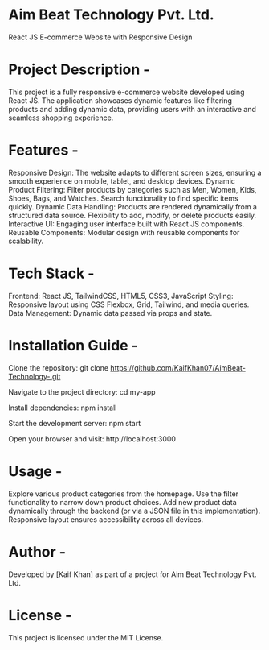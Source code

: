 # Aim Beat Technology Pvt. Ltd.
React JS E-commerce Website with Responsive Design

# Project Description -
This project is a fully responsive e-commerce website developed using React JS. The application showcases dynamic features like filtering products and adding dynamic data, providing users with an interactive and seamless shopping experience.

# Features -
Responsive Design: The website adapts to different screen sizes, ensuring a smooth experience on mobile, tablet, and desktop devices.
Dynamic Product Filtering:
Filter products by categories such as Men, Women, Kids, Shoes, Bags, and Watches.
Search functionality to find specific items quickly.
Dynamic Data Handling:
Products are rendered dynamically from a structured data source.
Flexibility to add, modify, or delete products easily.
Interactive UI: Engaging user interface built with React JS components.
Reusable Components: Modular design with reusable components for scalability.

# Tech Stack - 

Frontend: React JS, TailwindCSS, HTML5, CSS3, JavaScript
Styling: Responsive layout using CSS Flexbox, Grid, Tailwind, and media queries.
Data Management: Dynamic data passed via props and state.


# Installation Guide - 

Clone the repository:
git clone https://github.com/KaifKhan07/AimBeat-Technology-.git

Navigate to the project directory:
cd my-app

Install dependencies:
npm install

Start the development server:
npm start

Open your browser and visit:
http://localhost:3000

# Usage - 
Explore various product categories from the homepage.
Use the filter functionality to narrow down product choices.
Add new product data dynamically through the backend (or via a JSON file in this implementation).
Responsive layout ensures accessibility across all devices.

# Author - 

Developed by [Kaif Khan] as part of a project for Aim Beat Technology Pvt. Ltd.

# License -
This project is licensed under the MIT License.

